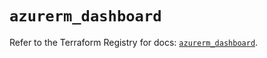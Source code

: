 # `azurerm_dashboard`

Refer to the Terraform Registry for docs: [`azurerm_dashboard`](https://registry.terraform.io/providers/hashicorp/azurerm/3.112.0/docs/resources/dashboard).
